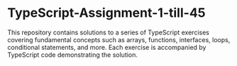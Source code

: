 # TypeScript-Assignment-1-till-45
This repository contains solutions to a series of TypeScript exercises covering fundamental concepts such as arrays, functions, interfaces, loops, conditional statements, and more. Each exercise is accompanied by TypeScript code demonstrating the solution.  
